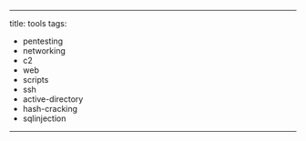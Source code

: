 ______________________________________________________________________

title: tools
tags:

- pentesting
- networking
- c2
- web
- scripts
- ssh
- active-directory
- hash-cracking
- sqlinjection

______________________________________________________________________

